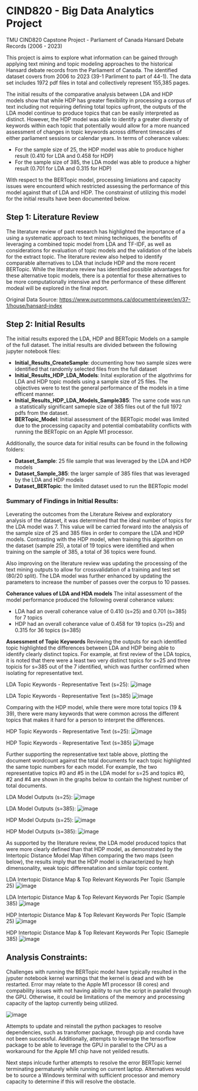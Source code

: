 # CIND820 - Big Data Analytics Project
TMU CIND820 Capstone Project - Parliament of Canada Hansard Debate Records (2006 - 2023)

This project is aims to explore what information can be gained through applying text mining and topic modeling approaches to the historical Hansard debate records from the Parliament of Canada. The identified dataset covers from 2006 to 2023 (39-1 Parliment to part of 44-1). The data set includes 1972 pdf files in total and collectively represent 155,385 pages.

The initial results of the comparative analysis between LDA and HDP models show that while HDP has greater flexibility in processing a corpus of text including not requiring defining total topics upfront, the outputs of the LDA model continue to produce topics that can be easily interpreted as distinct. However, the HDP model was able to identify a greater diversity of keywords within each topic that potentially would allow for a more nuanced assessment of changes in topic keywords across different timescales of either parliament sessions or calendar years. In terms of coherance values:
* For the sample size of 25, the HDP model was able to produce higher result (0.410 for LDA and 0.458 for HDP)
* For the sample size of 385, the LDA model was able to produce a higher result (0.701 for LDA and 0.315 for HDP)

With respect to the BERTopic model, processing limiations and capacity issues were encounterd which restricted assessing the performance of this model against that of LDA and HDP. The constrainst of utilizing this model for the initial results have been documented below.

## Step 1: Literature Review
The literature review of past research has highlighted the importance of a using a systematic approach to text mining techniques, the benefits of leveraging a combined topic model from LDA and TF-IDF, as well as considerations for evaluation of topic models and the validation of the labels for the extract topic. The literature review also helped to identify comparable alternatives to LDA that include HDP and the more recent BERTopic. While the literature review has identified possible advantages for these alternative topic models, there is a potential for these alternatives to be more computationally intensive and the performance of these different modeal will be explored in the final report. 

Original Data Source: https://www.ourcommons.ca/documentviewer/en/37-1/house/hansard-index

## Step 2: Initial Results
The initial results expored the LDA, HDP and BERTopic Models on a sample of the full dataset. The initial results are divided between the following jupyter notebook files:
* **Initial_Results_CreateSample**: documenting how two sample sizes were identified that randomly selected files from the full dataset
* **Initial_Results_HDP_LDA_Models**: Inital exploration of the algothrims for LDA and HDP topic models using a sample size of 25 files. The objectives were to test the general performance of the models in a time efficent manner.
* **Initial_Results_HDP_LDA_Models_Sample385**: The same code was run a statistically significant sameple size of 385 files out of the full 1972 pdfs from the dataset.
* **BERTopic_Model**: Initial assessment of the BERTopic model was limited due to the processing capacity and potential combatability conflicts with running the BERTopic on an Apple M1 processor.

Additionally, the source data for initial results can be found in the following folders:
* **Dataset_Sample**: 25 file sample that was leveraged by the LDA and HDP models
* **Dataset_Sample_385**: the larger sample of 385 files that was leveraged by the LDA and HDP models
* **Dataset_BERTopic**: the limited dataset used to run the BERTopic model

### Summary of Findings in Initial Results:
Leverating the outcomes from the Literature Reivew and exploratory analysis of the dataset, it was determined that the ideal number of topics for the LDA model was 7. This value will be carried forward into the analysis of the sample size of 25 and 385 files in order to compare the LDA and HDP models. Contrasting with the HDP model, when training this algorithm on the dataset (sample 25), a total of 19 topics were identified and when training on the sample of 385, a total of 36 topics were found.

Also improving on the literature review was updating the processing of the text mining outputs to allow for crossvalidation of a training and test set (80/20 split). The LDA model was further enhanced by updating the parameters to increase the number of passes over the corpus to 10 passes.

**Coherance values of LDA and HDA models**
The inital assessment of the model performance produced the following overal coherance values:
* LDA had an overall coherance value of 0.410 (s=25) and 0.701 (s=385) for 7 topics
* HDP had an overall coherance value of 0.458 for 19 topics (s=25) and 0.315 for 36 topics (s=385)

**Assessment of Topic Keywords**
Reviewing the outputs for each identified topic highlighted the differences between LDA and HDP being able to identify clearly distinct topics. For example, at first review of the LDA topics, it is noted that there were a least two very distinct topics for s=25 and three topicis for s=385 out of the 7 identified, which was further confirmed when isolating for representative text.

LDA Topic Keywords - Representative Text (s=25):
![image](https://github.com/CDL-DataSci/CIND820/assets/160800059/acebf3ac-7e8b-465f-8511-4cac1e5f7d2b)

LDA Topic Keywords - Representative Text (s=385)
![image](https://github.com/CDL-DataSci/CIND820/assets/160800059/ad7454d2-29e2-4aa6-a622-43de2a022905)

Comparing with the HDP model, while there were more total topics (19 & 39), there were many keywords that were common across the different topics that makes it hard for a person to interpret the differences. 

HDP Topic Keywords - Representative Text (s=25):
![image](https://github.com/CDL-DataSci/CIND820/assets/160800059/5f7ed2d1-5c94-46c2-9fea-76b0627f2c3c)

HDP Topic Keywords - Representative Text (s=385)
![image](https://github.com/CDL-DataSci/CIND820/assets/160800059/61f55e4e-3768-44f4-815d-173ae15d905d)

Further supporting the representative text table above, plotting the document wordcount against the total documents for each topic highlighted the same topic numbers for each model. For example, the two representative topics #0 and #5 in the LDA model for s=25 and topics #0, #2 and #4 are shown in the graphs below to contain the highest number of total documents.

LDA Model Outputs (s=25):
![image](https://github.com/CDL-DataSci/CIND820/assets/160800059/d50772ae-8d1d-49a7-ae9b-45f4b3bca712)

LDA Model Outputs (s=385):
![image](https://github.com/CDL-DataSci/CIND820/assets/160800059/2a967bbc-e6bb-457a-9ff9-61a84d0630a0)

HDP Model Outputs (s=25):
![image](https://github.com/CDL-DataSci/CIND820/assets/160800059/486299bf-a47f-4482-a52a-3d0aa2a94547)

HDP Model Outputs (s=385):
![image](https://github.com/CDL-DataSci/CIND820/assets/160800059/f472fc2b-7729-4d73-9606-8b65f16e51e5)



As supported by the literature review, the LDA model produced topics that were more clearly defined than that HDP model, as demonstrated by the Intertopic Distance Model Map When comparing the two maps (seen below), the results imply that the HDP model is characterized by high dimensonality, weak topic differenatation and similar topic content.

LDA Intertopic Distance Map & Top Relevant Keywords Per Topic (Sample 25)
![image](https://github.com/CDL-DataSci/CIND820/assets/160800059/49bf0cd7-e962-4569-a811-c48fbfad6286)

LDA Intertopic Distance Map & Top Relevant Keywords Per Topic (Sample 385)
![image](https://github.com/CDL-DataSci/CIND820/assets/160800059/602e8fdb-f960-4726-9c22-f2411376ba1b)

HDP Intertopic Distance Map & Top Relevant Keywords Per Topic (Sample 25)
![image](https://github.com/CDL-DataSci/CIND820/assets/160800059/4e18bf84-a103-40e6-a743-c0686942126e)

HDP Intertopic Distance Map & Top Relevant Keywords Per Topic (Sameple 385)
![image](https://github.com/CDL-DataSci/CIND820/assets/160800059/7b90bfbf-93f1-484f-a2e1-dee1a58c6435)

## Analysis Constraints:

Challenges with running the BERTopic model have typically resulted in the jyputer notebook kernel warnings that the kernel is dead and with be restarted. Error may relate to the Apple M1 processor (8 cores) and compability issues with not having ability to run the script in parallel through the GPU. Otherwise, it could be limitations of the memory and processing capacity of the laptop currently being utilized.

![image](https://github.com/CDL-DataSci/CIND820/assets/160800059/0a6d7e2d-0f9e-4bb3-a316-84f2af2c78a6)

Attempts to update and reinstall the python packages to resolve dependencies, such as transfomer package, through pip and conda have not been successful. Additionally, attempts to leverage the tensorflow package to be able to leverage the GPU in parallel to the CPU as a workaround for the Apple M1 chip have not yeilded resutls. 

Next steps inlcude further attempts to resolve the error BERTopic kernel terminating permaturely while running on current laptop. Alternatives would be to source a Windows terminal with sufficient processor and memory capacity to determine if this will resolve the obstacle. 



